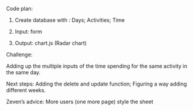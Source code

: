 Code plan: 

1. Create database with : Days; Activities; Time 

2. Input: form  

3. Output: chart.js (Radar chart) 

Challenge: 

Adding up the multiple inputs of the time spending for the same activity in the same day.

Next steps: 
Adding the delete and update function;
Figuring a way adding different weeks. 
 
Zeven’s advice: 
More users (one more page)
style the sheet
